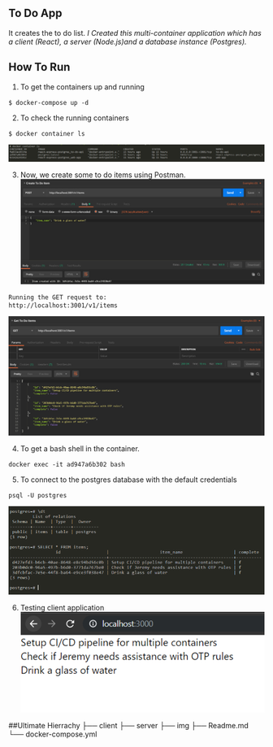 ## To Do App
It creates the to do list.
*I Created this multi-container application which has a client (React), a server (Node.js)and a database instance (Postgres).*

## How To Run
1. To get the containers up and running
```
$ docker-compose up -d
```

2. To check the running containers
```
$ docker container ls
```
![running containers](img/1.png)

3. Now, we create some to do items using Postman. 
![creating items](img/2.png)
 ```
 Running the GET request to:
 http://localhost:3001/v1/items
 ```
![creating more items](img/3.png)

4. To get a bash shell in the container.
 ```
 docker exec -it ad947a6b302 bash
 ```
 
5. To connect to the postgres database with the default credentials
 ```
psql -U postgres
```
![check Table Exist](img/4.png)

6. Testing client application
![Client application](img/5.png)

##Ultimate Hierrachy
├── client
├── server
├── img
├── Readme.md
└── docker-compose.yml
